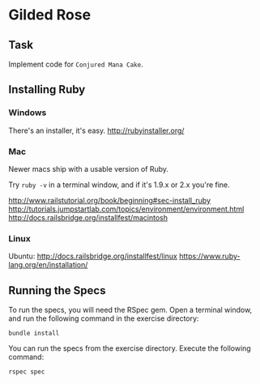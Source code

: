 # Gilded Rose

## Task

Implement code for `Conjured Mana Cake`.

## Installing Ruby

### Windows

There's an installer, it's easy.
http://rubyinstaller.org/

### Mac

Newer macs ship with a usable version of Ruby.

Try `ruby -v` in a terminal window, and if it's 1.9.x or 2.x you're fine.

http://www.railstutorial.org/book/beginning#sec-install_ruby
http://tutorials.jumpstartlab.com/topics/environment/environment.html
http://docs.railsbridge.org/installfest/macintosh

### Linux

Ubuntu: http://docs.railsbridge.org/installfest/linux
https://www.ruby-lang.org/en/installation/

## Running the Specs

To run the specs, you will need the RSpec gem. Open a terminal window,
and run the following command in the exercise directory:

    bundle install

You can run the specs from the exercise directory. Execute the
following command:

    rspec spec
